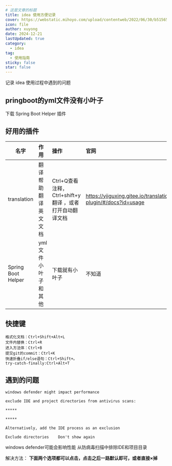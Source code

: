```yaml
---
# 这是文章的标题
title: idea 使用方便记录
cover: https://webstatic.mihoyo.com/upload/contentweb/2022/06/30/b51565c6f1298e534e90b6e63332e9c1_6618231443033589469.png
icon: file
author: xuyong
date: 2024-12-21
lastUpdated: true
category:
  - idea
tag:
  - 使用指南
sticky: false
star: false
---
```


记录 idea 使用过程中遇到的问题

<!-- more -->

## pringboot的yml文件没有小叶子
下载 Spring Boot Helper 插件

## 好用的插件
| 名字       | 作用   |  操作  |官网|
| --------   | :-----  | :---- |:---- |
| translation |翻译帮助翻译英文文档|   Ctrl+Q查看注释，Ctrl+shift+y 翻译 ，或者打开自动翻译文档 |https://yiiguxing.gitee.io/translation-plugin/#/docs?id=usage|
| Spring Boot Helper |yml文件小叶子和其他|   下载就有小叶子   |不知道|



## 快捷键
```shell
格式化文档：Ctrl+Shift+Alt+L
文件内替换：Ctrl+R
进入方法体：Ctrl+B
提交git的commit：Ctrl+K
快速折叠if/else语句：Ctrl+Shift+。
try-catch-finally:Ctrl+Alt+T
```
## 遇到的问题
```shell
windows defender might impact performance

exclude IDE and project directories from antivirus scans:

*****

*****

Alternatively, add the IDE process as an exclusion

Exclude directories    Don't show again
```

windows defender可能会影响性能
从防病毒扫描中排除IDE和项目目录

解决方法：
**下面两个选项都可以点击，点击之后一路默认即可，或者直接×掉**
